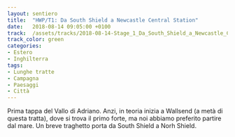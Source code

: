 ```yaml
---
layout: sentiero
title:  "HWP/T1: Da South Shield a Newcastle Central Station"
date:   2018-08-14 09:05:00 +0100
track:  /assets/tracks/2018-08-14-Stage_1_Da_South_Shield_a_Newcastle_Central_Station.gpx
track_color: green
categories:
- Estero
- Inghilterra
tags:
- Lunghe tratte
- Campagna
- Paesaggi
- Città
---
```


Prima tappa del Vallo di Adriano. Anzi, in teoria inizia a Wallsend (a metà di questa tratta), dove si trova il primo forte, ma noi abbiamo preferito partire dal mare. Un breve traghetto porta da South Shield a Norh Shield. 